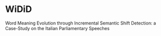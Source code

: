 # WiDiD
Word Meaning Evolution through Incremental Semantic Shift Detection: a Case-Study on the Italian Parliamentary Speeches
